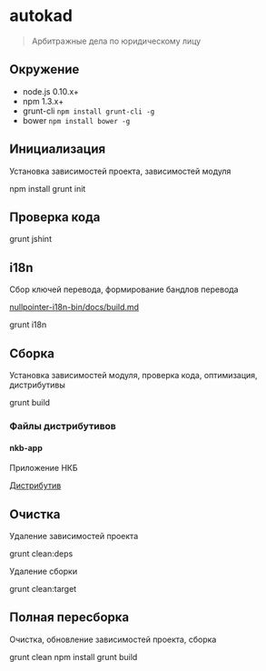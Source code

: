 # autokad

> Арбитражные дела по юридическому лицу

## Окружение

* node.js 0.10.x+
* npm 1.3.x+
* grunt-cli `npm install grunt-cli -g`
* bower `npm install bower -g`


## Инициализация

Установка зависимостей проекта, зависимостей модуля

npm install
grunt init


## Проверка кода

grunt jshint


## i18n

Сбор ключей перевода, формирование бандлов перевода

[nullpointer-i18n-bin/docs/build.md](https://github.com/newpointer/i18n-bin/blob/master/docs/build.md)

grunt i18n


## Сборка

Установка зависимостей модуля, проверка кода, оптимизация, дистрибутивы

grunt build

### Файлы дистрибутивов

#### nkb-app

Приложение НКБ

[Дистрибутив](dist/nkb-app)

## Очистка

Удаление зависимостей проекта

grunt clean:deps

Удаление сборки

grunt clean:target

## Полная пересборка

Очистка, обновление зависимостей проекта, сборка

grunt clean
npm install
grunt build
